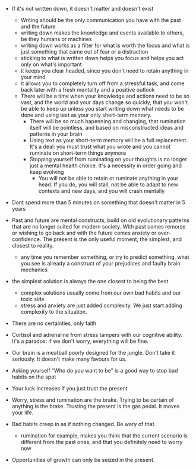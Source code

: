 - If it's not written down, it doesn't matter and doesn't exist
  - Writing should be the only communication you have with the past and the future
  - writing down makes the knowledge and events available to others, be they humans or machines
  - writing down works as a filter for what is worth the focus and what is just something that came out of fear or a distraction
  - sticking to what is written down helps you focus and helps you act only on what's important
  - it keeps you clear headed, since you don't need to retain anything in your mind 
  - it allows you to completely turn off from a stressful task, and come back later with a fresh mentality and a positive outlook
  - There will be a time when your knowledge and actions need to be so vast, and the world and your days change so quickly, that you won't be able to keep up unless you start writing down what needs to be done and using text as your only short-term memory.
    - There will be so much hapenning and changing, that rumination itself will be pointless, and based on misconstructed ideas and patterns in your brain
    - Using text as your short-term memory will be a full replacement. It's a deal: you must trust what you wrote and you cannot ruminate on short-term things anymore
    - Stopping yourself from ruminating on your thoughts is no longer just a mental health choice. It's a necessity in order going and keep evolving
      - You will not be able to retain or ruminate anything in your head. If you do, you will stall, not be able to adapt to new contexts and new days, and you will crash mentally

- Dont spend more than 5 minutes on something that doesn't matter in 5 years

- Past and future are mental constructs, build on old evolutionary patterns that are no longer suited for modern society. With past comes remorse or wishing to go back and with the future comes anxiety or over-confidence. The present is the only useful moment, the simplest, and closest to reality.
  - any time you remember something, or try to predict something, what you see is already a construct of your prejudices and faulty brain mechanics

- the simplest solution is always the one closest to being the best
  - complex solutions usually come from our own bad habits and our toxic side
  - stress and anxiety are just added complexity. We just start adding complexity to the situation. 

- There are no certainties, only faith

- Cortisol and adrenaline from stress tampers with our cognitive ability. It's a paradox: if we don't worry, everything will be fine.

- Our brain is a meatball poorly designed for the jungle. Don't take it seriously. It doesn't make many favours for us. 

- Asking yourself "Who do you want to be" is a good way to stop bad habits on the spot

- Your luck increases if you just trust the present

- Worry, stress and rumination are the brake. Trying to be certain of anything is the brake. Trusting the present is the gas pedal. It moves your life.

- Bad habits creep in as if nothing changed. Be wary of that.
  - rumination for example, makes you think that the current scenario is different from the past ones, and that you definitely need to worry now

- Opportunities of growth can only be seized in the present. 

